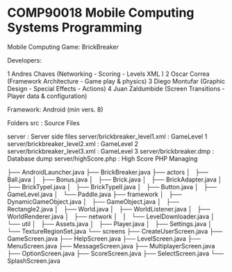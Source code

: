COMP90018 Mobile Computing Systems Programming
===============

Mobile Computing Game: BrickBreaker

Developers:

1 Andres Chaves (Networking - Scoring - Levels XML )
2 Oscar Correa (Framework Architecture - Game play & physics)
3 Diego Montufar (Graphic Design - Special Effects - Actions)
4 Juan Zaldumbide (Screen Transitions - Player data & configuration)

Framework: Android (min vers. 8)

Folders
src    : Source Files
 

server : Server side files
server/brickbreaker_level1.xml : GameLevel 1
server/brickbreaker_level2.xml : GameLevel 2
server/brickbreaker_level3.xml : GameLevel 3
server/brickbreaker.dmp : Database dump
server/highScore.php : High Score PHP Managing

├── AndroidLauncher.java
├── BrickBreaker.java
├── actors
│   ├── Ball.java
│   ├── Bonus.java
│   ├── Brick.java
│   ├── BrickAdapter.java
│   ├── BrickTypeI.java
│   ├── BrickTypeII.java
│   ├── Button.java
│   ├── GameLevel.java
│   └── Paddle.java
├── framework
│   ├── DynamicGameObject.java
│   ├── GameObject.java
│   ├── Rectangle2.java
│   ├── World.java
│   ├── WorldListener.java
│   ├── WorldRenderer.java
│   ├── network
│   │   └── LevelDownloader.java
│   └── util
│       ├── Assets.java
│       ├── Player.java
│       ├── Settings.java
│       └── TextureRegionSet.java
└── screens
├── CreateUserScreen.java
├── GameScreen.java
├── HelpScreen.java
├── LevelScreen.java
├── MenuScreen.java
├── MessageScreen.java
├── MultiplayerScreen.java
├── OptionScreen.java
├── ScoreScreen.java
├── SelectScreen.java
└── SplashScreen.java